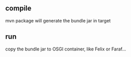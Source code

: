 ## compile
mvn package will generate the bundle jar in target

## run
copy the bundle jar to OSGI container, like Felix or Faraf...